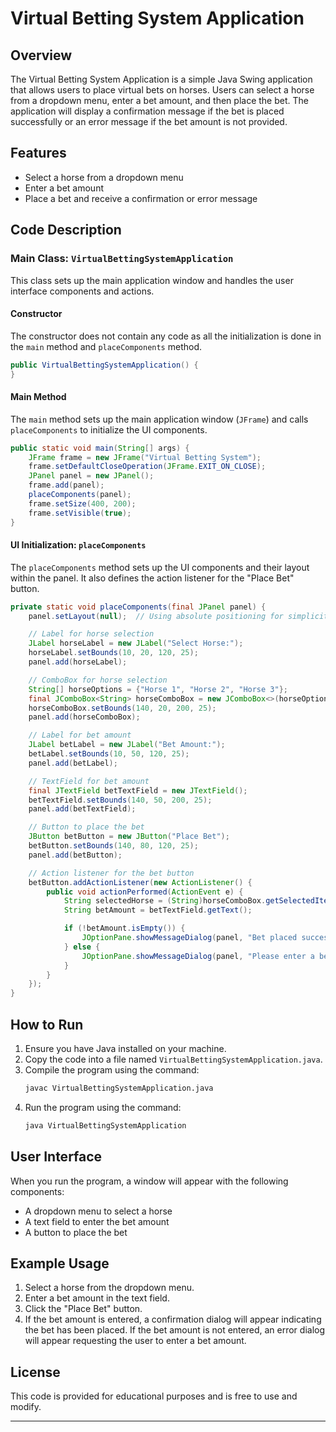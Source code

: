 # Virtual Betting System Application

## Overview

The Virtual Betting System Application is a simple Java Swing application that allows users to place virtual bets on horses. Users can select a horse from a dropdown menu, enter a bet amount, and then place the bet. The application will display a confirmation message if the bet is placed successfully or an error message if the bet amount is not provided.

## Features

- Select a horse from a dropdown menu
- Enter a bet amount
- Place a bet and receive a confirmation or error message

## Code Description

### Main Class: `VirtualBettingSystemApplication`

This class sets up the main application window and handles the user interface components and actions.

#### Constructor

The constructor does not contain any code as all the initialization is done in the `main` method and `placeComponents` method.

```java
public VirtualBettingSystemApplication() {
}
```

#### Main Method

The `main` method sets up the main application window (`JFrame`) and calls `placeComponents` to initialize the UI components.

```java
public static void main(String[] args) {
    JFrame frame = new JFrame("Virtual Betting System");
    frame.setDefaultCloseOperation(JFrame.EXIT_ON_CLOSE);
    JPanel panel = new JPanel();
    frame.add(panel);
    placeComponents(panel);
    frame.setSize(400, 200);
    frame.setVisible(true);
}
```

#### UI Initialization: `placeComponents`

The `placeComponents` method sets up the UI components and their layout within the panel. It also defines the action listener for the "Place Bet" button.

```java
private static void placeComponents(final JPanel panel) {
    panel.setLayout(null);  // Using absolute positioning for simplicity

    // Label for horse selection
    JLabel horseLabel = new JLabel("Select Horse:");
    horseLabel.setBounds(10, 20, 120, 25);
    panel.add(horseLabel);

    // ComboBox for horse selection
    String[] horseOptions = {"Horse 1", "Horse 2", "Horse 3"};
    final JComboBox<String> horseComboBox = new JComboBox<>(horseOptions);
    horseComboBox.setBounds(140, 20, 200, 25);
    panel.add(horseComboBox);

    // Label for bet amount
    JLabel betLabel = new JLabel("Bet Amount:");
    betLabel.setBounds(10, 50, 120, 25);
    panel.add(betLabel);

    // TextField for bet amount
    final JTextField betTextField = new JTextField();
    betTextField.setBounds(140, 50, 200, 25);
    panel.add(betTextField);

    // Button to place the bet
    JButton betButton = new JButton("Place Bet");
    betButton.setBounds(140, 80, 120, 25);
    panel.add(betButton);

    // Action listener for the bet button
    betButton.addActionListener(new ActionListener() {
        public void actionPerformed(ActionEvent e) {
            String selectedHorse = (String)horseComboBox.getSelectedItem();
            String betAmount = betTextField.getText();

            if (!betAmount.isEmpty()) {
                JOptionPane.showMessageDialog(panel, "Bet placed successfully on " + selectedHorse + " for $" + betAmount, "Bet Placed", JOptionPane.INFORMATION_MESSAGE);
            } else {
                JOptionPane.showMessageDialog(panel, "Please enter a bet amount.", "Error", JOptionPane.ERROR_MESSAGE);
            }
        }
    });
}
```

## How to Run

1. Ensure you have Java installed on your machine.
2. Copy the code into a file named `VirtualBettingSystemApplication.java`.
3. Compile the program using the command:
   ```bash
   javac VirtualBettingSystemApplication.java
   ```
4. Run the program using the command:
   ```bash
   java VirtualBettingSystemApplication
   ```

## User Interface

When you run the program, a window will appear with the following components:

- A dropdown menu to select a horse
- A text field to enter the bet amount
- A button to place the bet

## Example Usage

1. Select a horse from the dropdown menu.
2. Enter a bet amount in the text field.
3. Click the "Place Bet" button.
4. If the bet amount is entered, a confirmation dialog will appear indicating the bet has been placed. If the bet amount is not entered, an error dialog will appear requesting the user to enter a bet amount.

## License

This code is provided for educational purposes and is free to use and modify.

---

